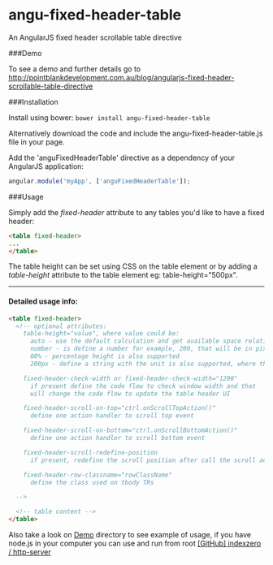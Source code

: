 angu-fixed-header-table
=======================

An AngularJS fixed header scrollable table directive

###Demo

To see a demo and further details go to http://pointblankdevelopment.com.au/blog/angularjs-fixed-header-scrollable-table-directive

###Installation

Install using bower: `bower install angu-fixed-header-table`

Alternatively download the code and include the angu-fixed-header-table.js file in your page.

Add the 'anguFixedHeaderTable' directive as a dependency of your AngularJS application:

```javascript
angular.module('myApp', ['anguFixedHeaderTable']);
```

###Usage

Simply add the *fixed-header* attribute to any tables you'd like to have a fixed header:

```html
<table fixed-header>
...
</table>
```

The table height can be set using CSS on the table element or by adding a *table-height* attribute to the table element eg: table-height="500px".

---

#### Detailed usage info:

```html
<table fixed-header>
  <!-- optional attributes:
    table-height="value", where value could be:
      auto - use the default calculation and get available space relative to windows height
      number - is define a number for example, 200, that will be in pixel
      80% - percentage height is also supported
      200px - define a string with the unit is also supported, where the unit could be `px` or `rem`

    fixed-header-check-width or fixed-header-check-width="1200"
      if present define the code flow to check window width and that
      will change the code flow to update the table header UI

    fixed-header-scroll-on-top="ctrl.onScrollTopAction()"
      define one action handler to scroll top event

    fixed-header-scroll-on-bottom="ctrl.onScrollBottomAction()"
      define one action handler to scroll bottom event

    fixed-header-scroll-redefine-position
      if present, redefine the scroll position after call the scroll action callback

    fixed-header-row-classname="rowClassName"
      define the class used on tbody TRs

  -->

  <!-- table content -->
</table>
 ```

 Also take a look on [Demo](demo) directory to see example of usage, if you have node.js in your computer you can use and run from root [[GitHub] indexzero / http-server](https://github.com/indexzero/http-server)